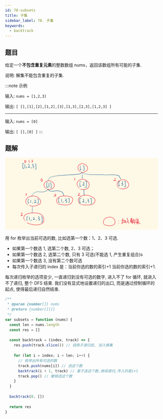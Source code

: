 ```yaml
---
id: 78-subsets
title: 子集
sidebar_label: 78. 子集
keywords:
  - backtrack
---
```


## 题目

给定一个**不包含重复元素**的整数数组 nums，返回该数组所有可能的子集.

说明: 解集不能包含重复的子集.

:::note 示例

输入: `nums = [1,2,3]`

输出: `[ [],[1],[2],[1,2],[3],[1,3],[2,3],[1,2,3] ]`

---

输入: `nums = [0]`

输出: `[ [],[0] ]`
:::

## 题解

![47-premute](../../static/img/90-subsets-with-dup.png)

用 for 枚举出当前可选的数, 比如选第一个数：1、2、3 可选.

- 如果第一个数选 1, 选第二个数, 2、3 可选；
- 如果第一个数选 2, 选第二个数, 只有 3 可选(不能选 1, 产生重复组合)s
- 如果第一个数选 3, 没有第二个数可选
- 每次传入子递归的 index 是：当前你选的数的索引+1 当前你选的数的索引+1.

每次递归枚举的选项变少, 一直递归到没有可选的数字, 进入不了 for 循环, 就进入不了递归, 整个 DFS 结束. 我们没有显式地设置递归的出口, 而是通过控制循环的起点, 使得最后递归自然结束.

```js
/**
 * @param {number[]} nums
 * @return {number[][]}
 */
var subsets = function (nums) {
  const len = nums.length
  const res = []

  const backtrack = (index, track) => {
    res.push(track.slice()) // 调用子递归前, 加入解集

    for (let i = index; i < len; i++) {
      // 枚举出所有可选的数
      track.push(nums[i]) // 选这个数
      backtrack(i + 1, track) // 基于选这个数,继续递归,传入的是i+1
      track.pop() // 撤销选这个数
    }
  }

  backtrack(0, [])

  return res
}
```
